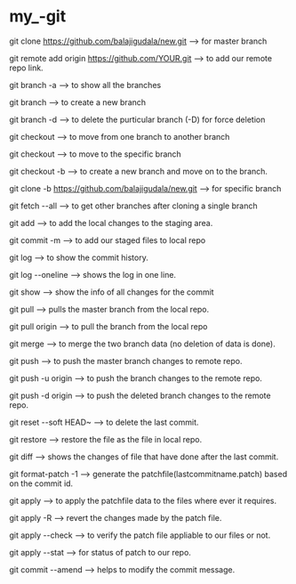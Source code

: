 # my_-git

git clone https://github.com/balajigudala/new.git                           --> for master branch 

git remote add origin https://github.com/YOUR.git                           --> to add our remote repo link.

git branch -a                                                               --> to show all the branches

git branch <name>                                                           --> to create a new branch

git branch -d <name>                                                        --> to delete the purticular branch (-D) for force deletion

git checkout                                                                --> to move from one branch to another branch 

git checkout <branchname>                                                   --> to move to the specific branch

git checkout -b <branchname>                                                --> to create a new branch and move on to the branch.

git clone -b <branch name> https://github.com/balajigudala/new.git          --> for specific branch

git fetch --all                                                             --> to get other branches after cloning a single branch 

git add <files>                                                             --> to add the local changes to the staging area.

git commit -m <commit message>                                              --> to add our staged files to local repo

git log                                                                     --> to show the commit history.

git log --oneline                                                           --> shows the log in one line.

git show <commit id>                                                        --> show the info of all changes for the commit

git pull                                                                    --> pulls the master branch from the local repo.

git pull origin <branch name>                                               --> to pull the branch from the local repo

git merge <brnh1> <brnh2>                                                   --> to merge the two branch data (no deletion of data is done).

git push                                                                    --> to push the master branch changes to remote repo.

git push -u origin <branchname>                                             --> to push the branch changes to the remote repo.

git push -d origin <branchname>                                             --> to push the deleted branch changes to the remote repo.

git reset --soft HEAD~                                                      --> to delete the last commit.

git restore <filename>                                                      --> restore the file as the file in local repo.

git diff <filename>                                                         --> shows the changes of file that have done after the last commit.

git format-patch -1 <commit-id>                                             --> generate the patchfile(lastcommitname.patch) based on the commit id.

git apply <patch file name>                                                 --> to apply the patchfile data to the files where ever it requires.

git apply -R <patch file name>                                              --> revert the changes made by the patch file.

git apply --check <patch file name>                                         --> to verify the patch file appliable to our files or not.

git apply --stat <patch file name>                                          --> for status of patch to our repo.

git commit --amend                                                          --> helps to modify the commit message.
